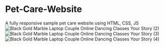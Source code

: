 # Pet-Care-Website
A fully responsive sample pet care website using HTML, CSS, JS
![Black Gold Marble Laptop Couple Online Dancing Classes Your Story (2)](https://user-images.githubusercontent.com/96364290/191959677-45b00a4d-7470-4369-8e2e-c835ded59039.jpg)
![Black Gold Marble Laptop Couple Online Dancing Classes Your Story (3)](https://user-images.githubusercontent.com/96364290/191959670-25e0e239-1c27-4ab7-bede-7e662cbbe47a.jpg)
![Black Gold Marble Laptop Couple Online Dancing Classes Your Story (4)](https://user-images.githubusercontent.com/96364290/191959680-920c5608-7b9c-44e8-af3d-85f342ea2b25.jpg)
